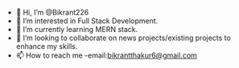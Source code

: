 - 👋 Hi, I’m @Bikrant226
- 👀 I’m interested in Full Stack Development.
- 🌱 I’m currently learning MERN stack.
- 💞️ I’m looking to collaborate on news projects/existing projects to enhance my skills.
- 📫 How to reach me 
-email:bikrantthakur6@gmail.com

<!---
Bikrant226/Bikrant226 is a ✨ special ✨ repository because its `README.md` (this file) appears on your GitHub profile.
You can click the Preview link to take a look at your changes.
--->
